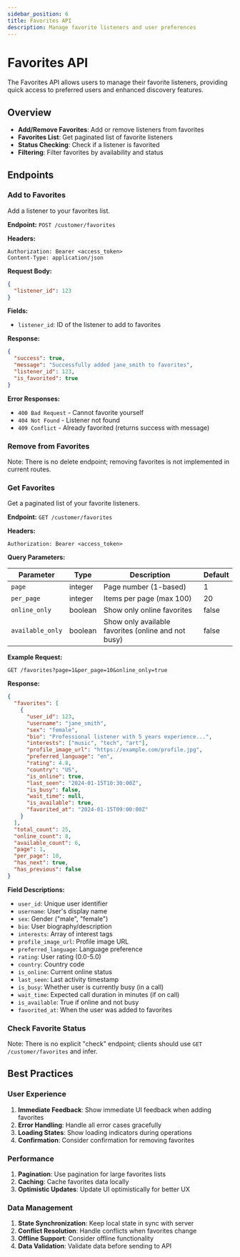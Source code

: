 ```yaml
---
sidebar_position: 6
title: Favorites API
description: Manage favorite listeners and user preferences
---
```


# Favorites API

The Favorites API allows users to manage their favorite listeners, providing quick access to preferred users and enhanced discovery features.

## Overview

- **Add/Remove Favorites**: Add or remove listeners from favorites
- **Favorites List**: Get paginated list of favorite listeners
- **Status Checking**: Check if a listener is favorited
- **Filtering**: Filter favorites by availability and status

## Endpoints

### Add to Favorites

Add a listener to your favorites list.

**Endpoint:** `POST /customer/favorites`

**Headers:**
```
Authorization: Bearer <access_token>
Content-Type: application/json
```

**Request Body:**
```json
{
  "listener_id": 123
}
```

**Fields:**
- `listener_id`: ID of the listener to add to favorites

**Response:**
```json
{
  "success": true,
  "message": "Successfully added jane_smith to favorites",
  "listener_id": 123,
  "is_favorited": true
}
```

**Error Responses:**
- `400 Bad Request` - Cannot favorite yourself
- `404 Not Found` - Listener not found
- `409 Conflict` - Already favorited (returns success with message)

### Remove from Favorites

Note: There is no delete endpoint; removing favorites is not implemented in current routes.

### Get Favorites

Get a paginated list of your favorite listeners.

**Endpoint:** `GET /customer/favorites`

**Headers:**
```
Authorization: Bearer <access_token>
```

**Query Parameters:**

| Parameter | Type | Description | Default |
|-----------|------|-------------|---------|
| `page` | integer | Page number (1-based) | 1 |
| `per_page` | integer | Items per page (max 100) | 20 |
| `online_only` | boolean | Show only online favorites | false |
| `available_only` | boolean | Show only available favorites (online and not busy) | false |

**Example Request:**
```
GET /favorites?page=1&per_page=10&online_only=true
```

**Response:**
```json
{
  "favorites": [
    {
      "user_id": 123,
      "username": "jane_smith",
      "sex": "female",
      "bio": "Professional listener with 5 years experience...",
      "interests": ["music", "tech", "art"],
      "profile_image_url": "https://example.com/profile.jpg",
      "preferred_language": "en",
      "rating": 4.8,
      "country": "US",
      "is_online": true,
      "last_seen": "2024-01-15T10:30:00Z",
      "is_busy": false,
      "wait_time": null,
      "is_available": true,
      "favorited_at": "2024-01-15T09:00:00Z"
    }
  ],
  "total_count": 25,
  "online_count": 8,
  "available_count": 6,
  "page": 1,
  "per_page": 10,
  "has_next": true,
  "has_previous": false
}
```

**Field Descriptions:**
- `user_id`: Unique user identifier
- `username`: User's display name
- `sex`: Gender ("male", "female")
- `bio`: User biography/description
- `interests`: Array of interest tags
- `profile_image_url`: Profile image URL
- `preferred_language`: Language preference
- `rating`: User rating (0.0-5.0)
- `country`: Country code
- `is_online`: Current online status
- `last_seen`: Last activity timestamp
- `is_busy`: Whether user is currently busy (in a call)
- `wait_time`: Expected call duration in minutes (if on call)
- `is_available`: True if online and not busy
- `favorited_at`: When the user was added to favorites

### Check Favorite Status

Note: There is no explicit "check" endpoint; clients should use `GET /customer/favorites` and infer.

## Best Practices

### User Experience

1. **Immediate Feedback**: Show immediate UI feedback when adding favorites
2. **Error Handling**: Handle all error cases gracefully
3. **Loading States**: Show loading indicators during operations
4. **Confirmation**: Consider confirmation for removing favorites

### Performance

1. **Pagination**: Use pagination for large favorites lists
2. **Caching**: Cache favorites data locally
3. **Optimistic Updates**: Update UI optimistically for better UX

### Data Management

1. **State Synchronization**: Keep local state in sync with server
2. **Conflict Resolution**: Handle conflicts when favorites change
3. **Offline Support**: Consider offline functionality
4. **Data Validation**: Validate data before sending to API